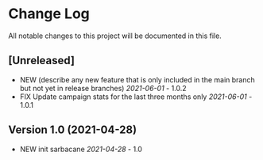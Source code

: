
# Change Log
All notable changes to this project will be documented in this file.

## [Unreleased]

- NEW (describe any new feature that is only included in the main branch but not
  yet in release branches) *2021-06-01* - 1.0.2
- FIX Update campaign stats for the last three months only *2021-06-01* - 1.0.1 

## Version 1.0  (2021-04-28)
- NEW init sarbacane *2021-04-28* - 1.0

